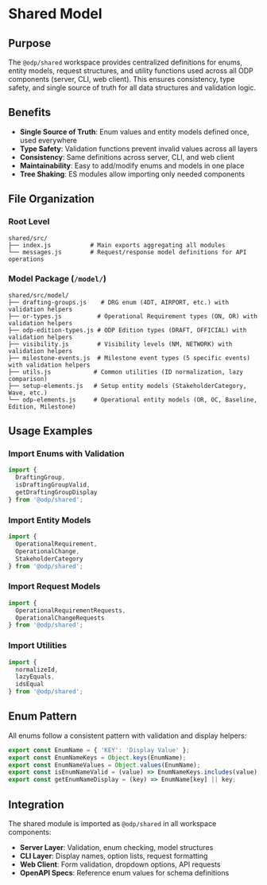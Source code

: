 # Shared Model

## Purpose
The `@odp/shared` workspace provides centralized definitions for enums, entity models, request structures, and utility functions used across all ODP components (server, CLI, web client). This ensures consistency, type safety, and single source of truth for all data structures and validation logic.

## Benefits
- **Single Source of Truth**: Enum values and entity models defined once, used everywhere
- **Type Safety**: Validation functions prevent invalid values across all layers
- **Consistency**: Same definitions across server, CLI, and web client
- **Maintainability**: Easy to add/modify enums and models in one place
- **Tree Shaking**: ES modules allow importing only needed components

## File Organization

### Root Level
```
shared/src/
├── index.js           # Main exports aggregating all modules
└── messages.js        # Request/response model definitions for API operations
```

### Model Package (`/model/`)
```
shared/src/model/
├── drafting-groups.js    # DRG enum (4DT, AIRPORT, etc.) with validation helpers
├── or-types.js          # Operational Requirement types (ON, OR) with validation helpers
├── odp-edition-types.js # ODP Edition types (DRAFT, OFFICIAL) with validation helpers
├── visibility.js        # Visibility levels (NM, NETWORK) with validation helpers
├── milestone-events.js  # Milestone event types (5 specific events) with validation helpers
├── utils.js            # Common utilities (ID normalization, lazy comparison)
├── setup-elements.js   # Setup entity models (StakeholderCategory, Wave, etc.)
└── odp-elements.js     # Operational entity models (OR, OC, Baseline, Edition, Milestone)
```

## Usage Examples

### Import Enums with Validation
```javascript
import { 
  DraftingGroup, 
  isDraftingGroupValid,
  getDraftingGroupDisplay 
} from '@odp/shared';
```

### Import Entity Models
```javascript
import { 
  OperationalRequirement, 
  OperationalChange,
  StakeholderCategory 
} from '@odp/shared';
```

### Import Request Models
```javascript
import { 
  OperationalRequirementRequests,
  OperationalChangeRequests 
} from '@odp/shared';
```

### Import Utilities
```javascript
import { 
  normalizeId, 
  lazyEquals, 
  idsEqual 
} from '@odp/shared';
```

## Enum Pattern
All enums follow a consistent pattern with validation and display helpers:

```javascript
export const EnumName = { 'KEY': 'Display Value' };
export const EnumNameKeys = Object.keys(EnumName);
export const EnumNameValues = Object.values(EnumName);
export const isEnumNameValid = (value) => EnumNameKeys.includes(value);
export const getEnumNameDisplay = (key) => EnumName[key] || key;
```

## Integration
The shared module is imported as `@odp/shared` in all workspace components:
- **Server Layer**: Validation, enum checking, model structures
- **CLI Layer**: Display names, option lists, request formatting
- **Web Client**: Form validation, dropdown options, API requests
- **OpenAPI Specs**: Reference enum values for schema definitions